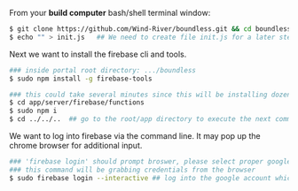 From your **build computer** bash/shell terminal window:
```bash
$ git clone https://github.com/Wind-River/boundless.git && cd boundless
$ echo "" > init.js   ## We need to create file init.js for a later step.
```
Next we want to install the firebase cli and tools. 

```bash
### inside portal root directory: .../boundless
$ sudo npm install -g firebase-tools

### this could take several minutes since this will be installing dozens of dependencies
$ cd app/server/firebase/functions 
$ sudo npm i 
$ cd ../../..  ## go to the root/app directory to execute the next command
```
We want to log into firebase via the command line. It may pop up the chrome browser for additional input. 
```bash
### 'firebase login' should prompt broswer, please select proper google account since
### this command will be grabbing credentials from the browser
$ sudo firebase login --interactive ## log into the google account which holds the firebase project
```